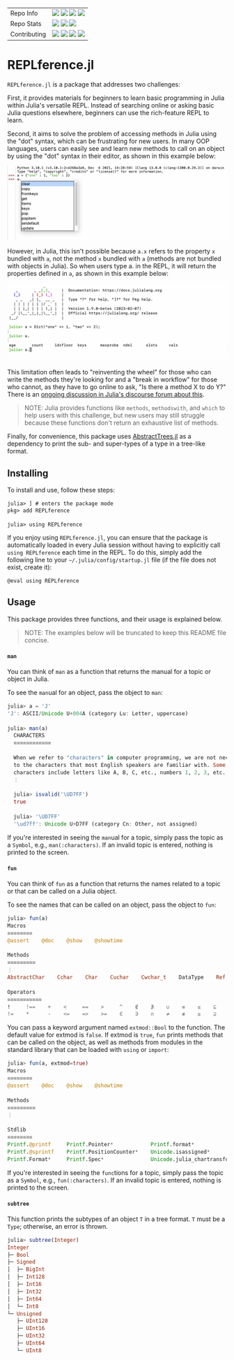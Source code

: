 <table>
    <!-- Info -->
    <tr>
        <td>Repo Info</td>
        <td>
            <a href="https://github.com/udohjeremiah/REPLference.jl/blob/master/LICENSE.md"><img src="https://img.shields.io/badge/License-MIT-blue"/></a>
            <a href="https://github.com/udohjeremiah/REPLference.jl/blob/master/CITATION.bib"><img src="https://img.shields.io/badge/Citation-Cite%20this%20repository-blue"/></a>
            <a href="https://img.shields.io/badge/Development%3F-Active-success"><img src="https://img.shields.io/badge/Development%3F-Active-success"/></a>
            <a href="https://img.shields.io/badge/Maintained%3F-Yes-success" style="pointer-events: none;"><img src="https://img.shields.io/badge/Maintained%3F-Yes-success"/></a>
        </td>
    </tr>
    <!-- Stats -->
    <tr>
        <td>Repo Stats</td>
        <td>
            <a href="https://img.shields.io/github/repo-size/udohjeremiah/REPLference.jl"><img src="https://img.shields.io/github/repo-size/udohjeremiah/REPLference.jl"/></a>
            <a href="https://github.com/udohjeremiah/REPLference.jl/actions/workflows/CI.yml"><img src="https://github.com/udohjeremiah/REPLference.jl/actions/workflows/CI.yml/badge.svg?branch=master"/></a>
            <a href="https://codecov.io/gh/udohjeremiah/REPLference.jl/branch/master"><img src="https://codecov.io/gh/udohjeremiah/REPLference.jl/branch/master/graph/badge.svg"/></a>
        </td>
    </tr>
    <!-- Contributions -->
    <tr>
        <td>Contributing</td>
        <td>
            <a href="https://github.com/udohjeremiah/Continuous-Release-Workflow"><img src="https://img.shields.io/badge/Git%20Workflow-Continuous--Release-F05032?logo=git&logoColor=red"/></a>
            <a href="https://github.com/SciML/ColPrac"><img src="https://img.shields.io/badge/ColPrac-Contributor's%20Guide-blueviolet"/></a>
            <a href="https://github.com/invenia/BlueStyle"><img src="https://img.shields.io/badge/Code%20Style-blue-4495d1.svg"/></a>
            <a href="https://github.com/udohjeremiah/REPLference.jl/blob/master/TODO.md"><img src="https://img.shields.io/badge/Tasks-TODO.md-E44332?logo=todoist&logoColor=white"/></a>
        </td>
    </tr>
</table>

# REPLference.jl

`REPLference.jl` is a package that addresses two challenges:

First, it provides materials for beginners to learn basic programming in Julia within
Julia's versatile REPL. Instead of searching online or asking basic Julia questions
elsewhere, beginners can use the rich-feature REPL to learn.

Second, it aims to solve the problem of accessing methods in Julia using the "dot" syntax,
which can be frustrating for new users. In many OOP languages, users can easily see and
learn new methods to call on an object by using the "dot" syntax in their editor, as shown
in this example below:

![Python example](https://github.com/udohjeremiah/REPLference.jl/blob/master/assets/python_example.png)

However, in Julia, this isn't possible because `a.x` refers to the property `x` bundled with
`a`, not the method `x` bundled with `a` (methods are not bundled with objects in Julia). So
when users type a.<tab> in the REPL, it will return the properties defined in `a`, as shown
in this example below:

![Julia example](https://github.com/udohjeremiah/REPLference.jl/blob/master/assets/julia_example.png)

This limitation often leads to "reinventing the wheel" for those who can write the methods
they're looking for and a "break in workflow" for those who cannot, as they have to go
online to ask, "Is there a method X to do Y?" There is an
[ongoing discussion in Julia's discourse forum about this](https://discourse.julialang.org/t/allowing-the-object-method-args-syntax-as-an-alias-for-method-object-args/62051).

> NOTE: Julia provides functions like `methods`, `methodswith`, and `which` to help users
with this challenge, but new users may still struggle because these functions don't return
an exhaustive list of methods.

Finally, for convenience, this package uses [AbstractTrees.jl](https://github.com/JuliaCollections/AbstractTrees.jl)
as a dependency to print the sub- and super-types of a type in a tree-like format.

## Installing
To install and use, follow these steps:

```
julia> ] # enters the package mode
pkg> add REPLference

julia> using REPLference
```

If you enjoy using `REPLference.jl`, you can ensure that the package is automatically loaded
in every Julia session without having to explicitly call `using REPLference` each time in
the REPL. To do this, simply add the following line to your `~/.julia/config/startup.jl`
file (if the file does not exist, create it):

```
@eval using REPLference
```

## Usage
This package provides three functions, and their usage is explained below.

> NOTE: The examples below will be truncated to keep this README file concise.

#### `man`
You can think of `man` as a function that returns the manual for a topic or object in Julia.

To see the `man`ual for an object, pass the object to `man`:

```julia
julia> a = 'J'
'J': ASCII/Unicode U+004A (category Lu: Letter, uppercase)

julia> man(a)
  CHARACTERS
  ≡≡≡≡≡≡≡≡≡≡≡≡

  When we refer to "characters" in computer programming, we are not necessarily limiting our view
  to the characters that most English speakers are familiar with. Some examples of these familiar
  characters include letters like A, B, C, etc., numbers 1, 2, 3, etc., and common punctuation
  ⋮

  julia> isvalid('\UD7FF')
  true
  
  julia> '\UD7FF'
  '\ud7ff': Unicode U+D7FF (category Cn: Other, not assigned)
```

If you're interested in seeing the `man`ual for a topic, simply pass the topic as a
`Symbol`, e.g., `man(:characters)`. If an invalid topic is entered, nothing is printed to
the screen.

#### `fun`
You can think of `fun` as a function that returns the names related to a topic or that can
be called on a Julia object.

To see the names that can be called on an object, pass the object to `fun`:

```julia
julia> fun(a)
Macros
≡≡≡≡≡≡≡≡
@assert    @doc    @show    @showtime

Methods
≡≡≡≡≡≡≡≡≡
⋮
AbstractChar    Cchar    Char    Cuchar    Cwchar_t    DataType    Ref    Pair

Operators
≡≡≡≡≡≡≡≡≡≡≡
!     !==    +    <     ==    >     ^    ∉    ∌    ∪    ≡    ≤    ⊆    ⊈    ⊊    ===
!=    *      -    <=    =>    >=    ∈    ∋    ∩    ≠    ≢    ≥    ⊇    ⊉    ⊋ 
```

You can pass a keyword argument named `extmod::Bool` to the function. The default value for
extmod is `false`. If extmod is `true`, `fun` prints methods that can be called on the
object, as well as methods from modules in the standard library that can be loaded with
`using` or `import`:

```julia
julia> fun(a, extmod=true)
Macros
≡≡≡≡≡≡≡≡
@assert    @doc    @show    @showtime

Methods
≡≡≡≡≡≡≡≡≡
⋮

Stdlib
≡≡≡≡≡≡≡≡
Printf.@printf     Printf.Pointerˣ            Printf.formatˣ
Printf.@sprintf    Printf.PositionCounterˣ    Unicode.isassignedˣ
Printf.Formatˣ     Printf.Specˣ               Unicode.julia_chartransformˣ
```

If you're interested in seeing the `func`tions for a topic, simply pass the topic as a
`Symbol`, e.g., `fun(:characters)`. If an invalid topic is entered, nothing is printed to
the screen.

#### `subtree`
This function prints the subtypes of an object `T` in a tree format. `T` must be a `Type`;
otherwise, an error is thrown.

```julia
julia> subtree(Integer)
Integer
├─ Bool
├─ Signed
│  ├─ BigInt
│  ├─ Int128
│  ├─ Int16
│  ├─ Int32
│  ├─ Int64
│  └─ Int8
└─ Unsigned
   ├─ UInt128
   ├─ UInt16
   ├─ UInt32
   ├─ UInt64
   └─ UInt8
```
